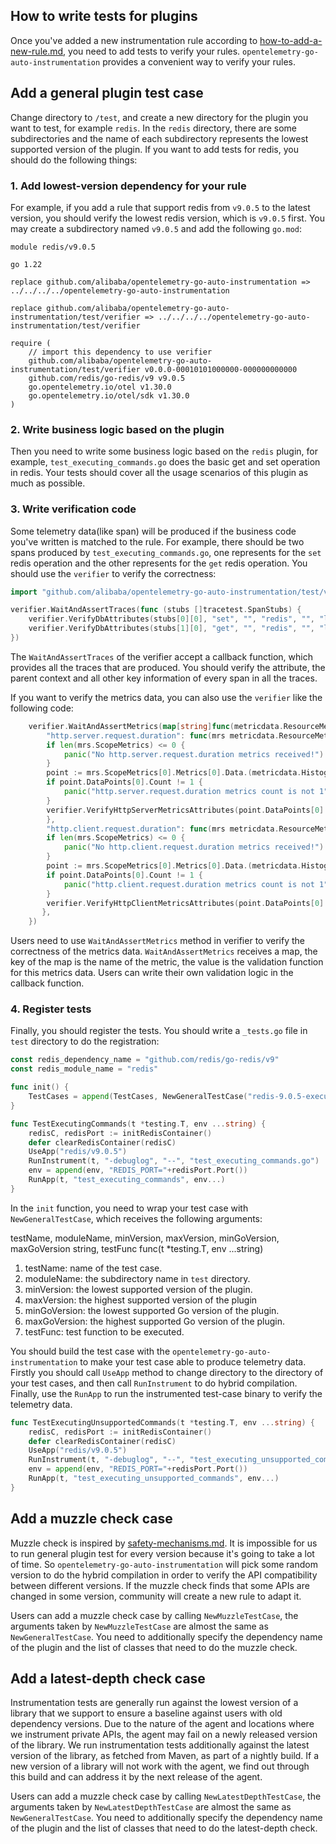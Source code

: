 ## How to write tests for plugins

Once you've added a new instrumentation rule according
to [how-to-add-a-new-rule.md](https://github.com/alibaba/opentelemetry-go-auto-instrumentation/blob/main/docs/how-to-add-a-new-rule.md),
you need to add tests to verify your rules. `opentelemetry-go-auto-instrumentation` provides a convenient way to verify
your rules.

## Add a general plugin test case

Change directory to `/test`, and create a new directory for the plugin you want to test, for example `redis`. In
the `redis` directory, there are some subdirectories and the name of each subdirectory represents the lowest supported
version of the plugin. If you want to add tests for redis, you should do the following things:

### 1. Add lowest-version dependency for your rule

For example, if you add a rule that support redis from `v9.0.5` to the latest version, you should verify the lowest
redis version, which is `v9.0.5` first. You may create a subdirectory named `v9.0.5` and add the following `go.mod`:

```
module redis/v9.0.5

go 1.22

replace github.com/alibaba/opentelemetry-go-auto-instrumentation => ../../../../opentelemetry-go-auto-instrumentation

replace github.com/alibaba/opentelemetry-go-auto-instrumentation/test/verifier => ../../../../opentelemetry-go-auto-instrumentation/test/verifier

require (
	// import this dependency to use verifier
    github.com/alibaba/opentelemetry-go-auto-instrumentation/test/verifier v0.0.0-00010101000000-000000000000
	github.com/redis/go-redis/v9 v9.0.5
	go.opentelemetry.io/otel v1.30.0
	go.opentelemetry.io/otel/sdk v1.30.0
)
```

### 2. Write business logic based on the plugin

Then you need to write some business logic based on the `redis` plugin, for example, `test_executing_commands.go` does
the basic get and set operation in redis. Your tests should cover all the usage scenarios of this plugin as much as
possible.

### 3. Write verification code

Some telemetry data(like span) will be produced if the business code you've written is matched to the rule. For example,
there should be two spans produced by `test_executing_commands.go`, one represents for the `set` redis operation and the other
represents for the `get` redis operation. You should use the `verifier` to verify the correctness:

```go
import "github.com/alibaba/opentelemetry-go-auto-instrumentation/test/verifier"

verifier.WaitAndAssertTraces(func (stubs []tracetest.SpanStubs) {
	verifier.VerifyDbAttributes(stubs[0][0], "set", "", "redis", "", "localhost", "set a b ex 5 ", "set")
	verifier.VerifyDbAttributes(stubs[1][0], "get", "", "redis", "", "localhost", "get a ", "get")
})
```

The `WaitAndAssertTraces` of the verifier accept a callback function, which provides all the traces that are produced.
You should verify the attribute, the parent context and all other key information of every span in all the traces.

If you want to verify the metrics data, you can also use the `verifier` like the following code:
```go
	verifier.WaitAndAssertMetrics(map[string]func(metricdata.ResourceMetrics) {
		"http.server.request.duration": func(mrs metricdata.ResourceMetrics) {
		if len(mrs.ScopeMetrics) <= 0 {
			panic("No http.server.request.duration metrics received!")
		}
		point := mrs.ScopeMetrics[0].Metrics[0].Data.(metricdata.Histogram[float64])
		if point.DataPoints[0].Count != 1 {
			panic("http.server.request.duration metrics count is not 1")
		}
		verifier.VerifyHttpServerMetricsAttributes(point.DataPoints[0].Attributes.ToSlice(), "GET", "/a", "", "http", "1.1", "http", 200)
		},
		"http.client.request.duration": func(mrs metricdata.ResourceMetrics) {
		if len(mrs.ScopeMetrics) <= 0 {
			panic("No http.client.request.duration metrics received!")
		}
		point := mrs.ScopeMetrics[0].Metrics[0].Data.(metricdata.Histogram[float64])
		if point.DataPoints[0].Count != 1 {
			panic("http.client.request.duration metrics count is not 1")
		}
		verifier.VerifyHttpClientMetricsAttributes(point.DataPoints[0].Attributes.ToSlice(), "GET", "127.0.0.1:"+strconv.Itoa(port), "", "http", "1.1", port, 200)
       },
	})
```
Users need to use `WaitAndAssertMetrics` method in verifier to verify the correctness of the metrics data. `WaitAndAssertMetrics` receives a map,
the key of the map is the name of the metric, the value is the validation function for this metrics data. Users can write their own validation logic in the callback function.

### 4. Register tests

Finally, you should register the tests. You should write a `_tests.go` file in `test` directory to do the registration:

```go
const redis_dependency_name = "github.com/redis/go-redis/v9"
const redis_module_name = "redis"

func init() {
	TestCases = append(TestCases, NewGeneralTestCase("redis-9.0.5-executing-commands-test", redis_module_name, "v9.0.5", "v9.5.1", "1.18", "", TestExecutingCommands)
}

func TestExecutingCommands(t *testing.T, env ...string) {
	redisC, redisPort := initRedisContainer()
	defer clearRedisContainer(redisC)
	UseApp("redis/v9.0.5")
	RunInstrument(t, "-debuglog", "--", "test_executing_commands.go")
	env = append(env, "REDIS_PORT="+redisPort.Port())
	RunApp(t, "test_executing_commands", env...)
}

```

In the `init` function, you need to wrap your test case with `NewGeneralTestCase`, which receives the
following arguments:

testName, moduleName, minVersion, maxVersion, minGoVersion, maxGoVersion string, testFunc func(t *testing.T, env
...string)

1. testName: name of the test case.
2. moduleName: the subdirectory name in `test` directory.
3. minVersion: the lowest supported version of the plugin.
4. maxVersion: the highest supported version of the plugin
5. minGoVersion: the lowest supported Go version of the plugin.
6. maxGoVersion: the highest supported Go version of the plugin.
7. testFunc: test function to be executed.

You should build the test case with the `opentelemetry-go-auto-instrumentation` to make your test case able to produce
telemetry data. Firstly you should call `UseApp` method to change directory to the directory of your test cases, and
then call `RunInstrument` to do hybrid compilation. Finally, use the `RunApp` to run the instrumented test-case binary to
verify the telemetry data.

```go
func TestExecutingUnsupportedCommands(t *testing.T, env ...string) {
	redisC, redisPort := initRedisContainer()
	defer clearRedisContainer(redisC)
	UseApp("redis/v9.0.5")
	RunInstrument(t, "-debuglog", "--", "test_executing_unsupported_commands.go")
	env = append(env, "REDIS_PORT="+redisPort.Port())
	RunApp(t, "test_executing_unsupported_commands", env...)
}
```

## Add a muzzle check case

Muzzle check is inspired
by [safety-mechanisms.md](https://github.com/open-telemetry/opentelemetry-java-instrumentation/blob/main/docs/safety-mechanisms.md).
It is impossible for us to run general plugin test for every version because it's going to take a lot of time.
So `opentelemetry-go-auto-instrumentation` will pick some random version to do the hybrid compilation in order to verify
the API compatibility between different versions. If the muzzle check finds that some APIs are changed in some version,
community will create a new rule to adapt it.

Users can add a muzzle check case by calling `NewMuzzleTestCase`, the arguments taken by `NewMuzzleTestCase` are almost
the same as `NewGeneralTestCase`. You need to additionally specify the dependency name of the plugin and the list of
classes that need to do the muzzle check.

## Add a latest-depth check case

Instrumentation tests are generally run against the lowest version of a library that we support to ensure a baseline
against users with old dependency versions. Due to the nature of the agent and locations where we instrument private
APIs, the agent may fail on a newly released version of the library. We run instrumentation tests additionally against
the latest version of the library, as fetched from Maven, as part of a nightly build. If a new version of a library will
not work with the agent, we find out through this build and can address it by the next release of the agent.

Users can add a muzzle check case by calling `NewLatestDepthTestCase`, the arguments taken by `NewLatestDepthTestCase`
are almost the same as `NewGeneralTestCase`. You need to additionally specify the dependency name of the plugin and the list of
classes that need to do the latest-depth check.